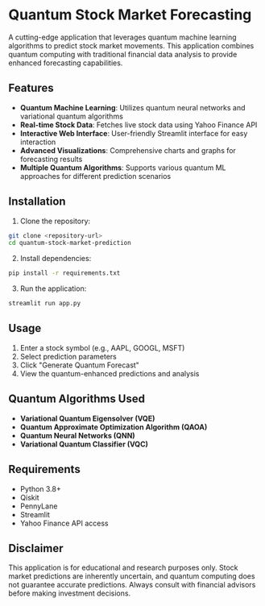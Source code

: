 # Quantum Stock Market Forecasting

A cutting-edge application that leverages quantum machine learning algorithms to predict stock market movements. This application combines quantum computing with traditional financial data analysis to provide enhanced forecasting capabilities.

## Features

- **Quantum Machine Learning**: Utilizes quantum neural networks and variational quantum algorithms
- **Real-time Stock Data**: Fetches live stock data using Yahoo Finance API
- **Interactive Web Interface**: User-friendly Streamlit interface for easy interaction
- **Advanced Visualizations**: Comprehensive charts and graphs for forecasting results
- **Multiple Quantum Algorithms**: Supports various quantum ML approaches for different prediction scenarios

## Installation

1. Clone the repository:
```bash
git clone <repository-url>
cd quantum-stock-market-prediction
```

2. Install dependencies:
```bash
pip install -r requirements.txt
```

3. Run the application:
```bash
streamlit run app.py
```

## Usage

1. Enter a stock symbol (e.g., AAPL, GOOGL, MSFT)
2. Select prediction parameters
3. Click "Generate Quantum Forecast"
4. View the quantum-enhanced predictions and analysis

## Quantum Algorithms Used

- **Variational Quantum Eigensolver (VQE)**
- **Quantum Approximate Optimization Algorithm (QAOA)**
- **Quantum Neural Networks (QNN)**
- **Variational Quantum Classifier (VQC)**

## Requirements

- Python 3.8+
- Qiskit
- PennyLane
- Streamlit
- Yahoo Finance API access

## Disclaimer

This application is for educational and research purposes only. Stock market predictions are inherently uncertain, and quantum computing does not guarantee accurate predictions. Always consult with financial advisors before making investment decisions.
